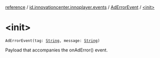 [reference](../../index.md) / [id.innovationcenter.innoplayer.events](../index.md) / [AdErrorEvent](index.md) / [&lt;init&gt;](./-init-.md)

# &lt;init&gt;

`AdErrorEvent(tag: `[`String`](https://kotlinlang.org/api/latest/jvm/stdlib/kotlin/-string/index.html)`, message: `[`String`](https://kotlinlang.org/api/latest/jvm/stdlib/kotlin/-string/index.html)`)`

Payload that accompanies the onAdError() event.

